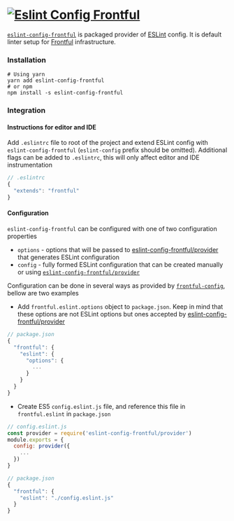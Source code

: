 # <a href="https://github.com/frontful/eslint-config-frontful"><img heigth="75" src="http://www.frontful.com/assets/packages/eslint-config.png" alt="Eslint Config Frontful" /></a>

[`eslint-config-frontful`](https://github.com/frontful/eslint-config-frontful) is packaged provider of [ESLint](http://eslint.org/) config. It is default linter setup for [Frontful](https://github.com/frontful) infrastructure.

### Installation

```shell
# Using yarn
yarn add eslint-config-frontful
# or npm
npm install -s eslint-config-frontful
```

### Integration

#### Instructions for editor and IDE
Add `.eslintrc` file to root of the project and extend ESLint config with `eslint-config-frontful` (`eslint-config` prefix should be omitted). Additional flags can be added to `.eslintrc`, this will only affect editor and IDE instrumentation
```javascript
// .eslintrc
{
  "extends": "frontful"
}
```

#### Configuration

`eslint-config-frontful` can be configured with one of two configuration properties
  - `options` - options that will be passed to [eslint-config-frontful/provider](https://github.com/frontful/eslint-config-frontful/blob/master/provider/index.js) that generates ESLint configuration
  - `config` - fully formed ESLint configuration that can be created manually or using [`eslint-config-frontful/provider`](https://github.com/frontful/eslint-config-frontful/blob/master/provider/index.js)

Configuration can be done in several ways as provided by [`frontful-config`](https://github.com/frontful/frontful-config), bellow are two examples

  - Add `frontful.eslint.options` object to `package.json`. Keep in mind that these options are not ESLint options but ones accepted by [eslint-config-frontful/provider](https://github.com/frontful/eslint-config-frontful/blob/master/provider/index.js)
  ```javascript
  // package.json
  {
    "frontful": {
      "eslint": {
        "options": {
          ...
        }
      }
    }
  }
  ```
  - Create ES5 `config.eslint.js` file, and reference this file in `frontful.eslint` in `package.json`
  ```javascript
  // config.eslint.js
  const provider = require('eslint-config-frontful/provider')
  module.exports = {
    config: provider({
      ...
    })
  }
  ```
  ```javascript
  // package.json
  {
    "frontful": {
      "eslint": "./config.eslint.js"
    }
  }
  ```
